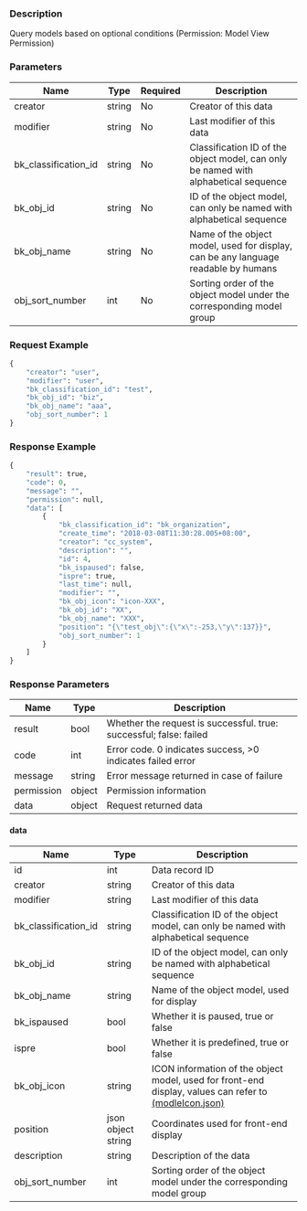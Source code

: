 ### Description

Query models based on optional conditions (Permission: Model View Permission)

### Parameters

| Name                 | Type   | Required | Description                                                                         |
|----------------------|--------|----------|-------------------------------------------------------------------------------------|
| creator              | string | No       | Creator of this data                                                                |
| modifier             | string | No       | Last modifier of this data                                                          |
| bk_classification_id | string | No       | Classification ID of the object model, can only be named with alphabetical sequence |
| bk_obj_id            | string | No       | ID of the object model, can only be named with alphabetical sequence                |
| bk_obj_name          | string | No       | Name of the object model, used for display, can be any language readable by humans  |
| obj_sort_number      | int    | No       | Sorting order of the object model under the corresponding model group               |

### Request Example

```python
{
    "creator": "user",
    "modifier": "user",
    "bk_classification_id": "test",
    "bk_obj_id": "biz",
    "bk_obj_name": "aaa",
    "obj_sort_number": 1
}
```

### Response Example

```python
{
    "result": true,
    "code": 0,
    "message": "",
    "permission": null,
    "data": [
        {
            "bk_classification_id": "bk_organization",
            "create_time": "2018-03-08T11:30:28.005+08:00",
            "creator": "cc_system",
            "description": "",
            "id": 4,
            "bk_ispaused": false,
            "ispre": true,
            "last_time": null,
            "modifier": "",
            "bk_obj_icon": "icon-XXX",
            "bk_obj_id": "XX",
            "bk_obj_name": "XXX",
            "position": "{\"test_obj\":{\"x\":-253,\"y\":137}}",
            "obj_sort_number": 1
        }
    ]
}
```

### Response Parameters

| Name       | Type   | Description                                                        |
|------------|--------|--------------------------------------------------------------------|
| result     | bool   | Whether the request is successful. true: successful; false: failed |
| code       | int    | Error code. 0 indicates success, >0 indicates failed error         |
| message    | string | Error message returned in case of failure                          |
| permission | object | Permission information                                             |
| data       | object | Request returned data                                              |

#### data

| Name                 | Type               | Description                                                                                                                                                                 |
|----------------------|--------------------|-----------------------------------------------------------------------------------------------------------------------------------------------------------------------------|
| id                   | int                | Data record ID                                                                                                                                                              |
| creator              | string             | Creator of this data                                                                                                                                                        |
| modifier             | string             | Last modifier of this data                                                                                                                                                  |
| bk_classification_id | string             | Classification ID of the object model, can only be named with alphabetical sequence                                                                                         |
| bk_obj_id            | string             | ID of the object model, can only be named with alphabetical sequence                                                                                                        |
| bk_obj_name          | string             | Name of the object model, used for display                                                                                                                                  |
| bk_ispaused          | bool               | Whether it is paused, true or false                                                                                                                                         |
| ispre                | bool               | Whether it is predefined, true or false                                                                                                                                     |
| bk_obj_icon          | string             | ICON information of the object model, used for front-end display, values can refer to [(modleIcon.json)](https://chat.openai.com/static/esb/api_docs/res/cc/modleIcon.json) |
| position             | json object string | Coordinates used for front-end display                                                                                                                                      |
| description          | string             | Description of the data                                                                                                                                                     |
| obj_sort_number      | int                | Sorting order of the object model under the corresponding model group                                                                                                       |
